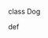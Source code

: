 <!-- 
class Person
 
  def initialize(first_name, last_name)
    @first_name = first_name
    @last_name = last_name
  end
 
  def name=(full_name)
    first_name, last_name = full_name.split
    @first_name = first_name
    @last_name = last_name
  end
 
  def name
    "#{@first_name} #{@last_name}".strip
  end
 
end -->

class Dog 

  def 